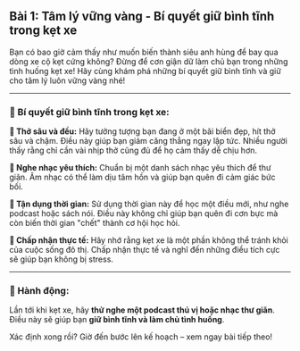 ## Bài 1: Tâm lý vững vàng - Bí quyết giữ bình tĩnh trong kẹt xe

Bạn có bao giờ cảm thấy như muốn biến thành siêu anh hùng để bay qua dòng xe cộ kẹt cứng không? Đừng để cơn giận dữ làm chủ bạn trong những tình huống kẹt xe! Hãy cùng khám phá những bí quyết giữ bình tĩnh và giữ cho tâm lý luôn vững vàng nhé!

---

### 📌 Bí quyết giữ bình tĩnh trong kẹt xe:

**🔹 Thở sâu và đều:**
Hãy tưởng tượng bạn đang ở một bãi biển đẹp, hít thở sâu và chậm. Điều này giúp bạn giảm căng thẳng ngay lập tức. Nhiều người thấy rằng chỉ cần vài nhịp thở cũng đủ để họ cảm thấy dễ chịu hơn.

**🔹 Nghe nhạc yêu thích:**
Chuẩn bị một danh sách nhạc yêu thích để thư giãn. Âm nhạc có thể làm dịu tâm hồn và giúp bạn quên đi cảm giác bức bối.

**🔹 Tận dụng thời gian:**
Sử dụng thời gian này để học một điều mới, như nghe podcast hoặc sách nói. Điều này không chỉ giúp bạn quên đi cơn bực mà còn biến thời gian "chết" thành cơ hội học hỏi.

**🔹 Chấp nhận thực tế:**
Hãy nhớ rằng kẹt xe là một phần không thể tránh khỏi của cuộc sống đô thị. Chấp nhận thực tế và nghĩ đến những điều tích cực sẽ giúp bạn không bị stress.

---

### 🚀 Hành động:

Lần tới khi kẹt xe, hãy **thử nghe một podcast thú vị hoặc nhạc thư giãn**. Điều này sẽ giúp bạn **giữ bình tĩnh và làm chủ tình huống**.

Xác định xong rồi? Giờ đến bước lên kế hoạch – xem ngay bài tiếp theo!